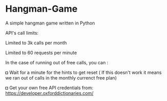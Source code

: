 # Hangman-Game
A simple hangman game written in Python

API's call limits:

Limited to 3k calls per month

Limited to 60 requests per minute


In the case of running out of free calls, you can :

  ◘ Wait for a minute for the hints to get reset ( If this doesn't work it means we ran out of calls in the monthly currenct free plan)
  
   ◘ Get your own free API credentials from: https://developer.oxforddictionaries.com/
  


